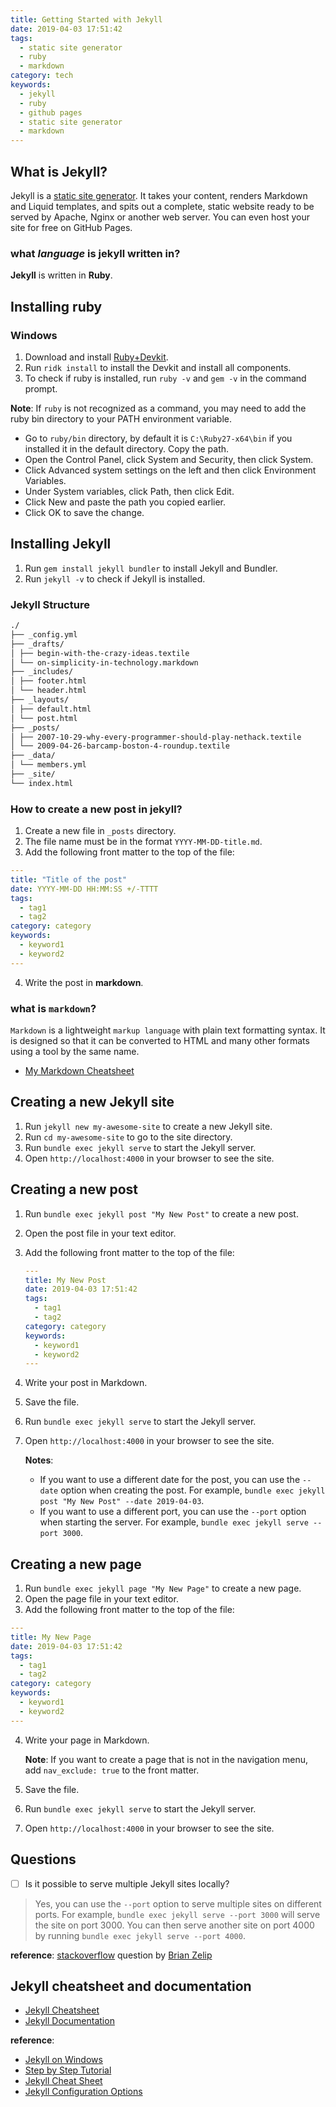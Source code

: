 ```yaml
---
title: Getting Started with Jekyll
date: 2019-04-03 17:51:42
tags:
  - static site generator
  - ruby
  - markdown
category: tech
keywords:
  - jekyll
  - ruby
  - github pages
  - static site generator
  - markdown
---
```


## What is Jekyll?

Jekyll is a [static site generator](/tags/static-site-generator). It takes your content, renders Markdown and Liquid templates, and spits out a complete, static website ready to be served by Apache, Nginx or another web server. You can even host your site for free on GitHub Pages.

### what _language_ is jekyll written in?

**Jekyll** is written in **Ruby**.

## Installing ruby

### Windows

1. Download and install [Ruby+Devkit](https://rubyinstaller.org/downloads/).
2. Run `ridk install` to install the Devkit and install all components.
3. To check if ruby is installed, run `ruby -v` and `gem -v` in the command prompt.

**Note**: If `ruby` is not recognized as a command, you may need to add the ruby bin directory to your PATH environment variable.

- Go to `ruby/bin` directory, by default it is `C:\Ruby27-x64\bin` if you installed it in the default directory. Copy the path.
- Open the Control Panel, click System and Security, then click System.
- Click Advanced system settings on the left and then click Environment Variables.
- Under System variables, click Path, then click Edit.
- Click New and paste the path you copied earlier.
- Click OK to save the change.

## Installing Jekyll

1. Run `gem install jekyll bundler` to install Jekyll and Bundler.
2. Run `jekyll -v` to check if Jekyll is installed.

### Jekyll Structure

<!-- Create a jekyll structure -->

```bash
./
├── _config.yml
├── _drafts/
│ ├── begin-with-the-crazy-ideas.textile
│ └── on-simplicity-in-technology.markdown
├── _includes/
│ ├── footer.html
│ └── header.html
├── _layouts/
│ ├── default.html
│ └── post.html
├── _posts/
│ ├── 2007-10-29-why-every-programmer-should-play-nethack.textile
│ └── 2009-04-26-barcamp-boston-4-roundup.textile
├── _data/
│ └── members.yml
├── _site/
└── index.html
```

### How to create a new post in jekyll?

1. Create a new file in `_posts` directory.
2. The file name must be in the format `YYYY-MM-DD-title.md`.
3. Add the following front matter to the top of the file:

```yaml
---
title: "Title of the post"
date: YYYY-MM-DD HH:MM:SS +/-TTTT
tags:
  - tag1
  - tag2
category: category
keywords:
  - keyword1
  - keyword2
---
```

4. Write the post in **markdown**.

### what is `markdown`?

`Markdown` is a lightweight `markup language` with plain text formatting syntax. It is designed so that it can be converted to HTML and many other formats using a tool by the same name.

- [My Markdown Cheatsheet](https://github.com/adam-p/markdown-here/wiki/Markdown-Cheatsheet)

## Creating a new Jekyll site

1. Run `jekyll new my-awesome-site` to create a new Jekyll site.
2. Run `cd my-awesome-site` to go to the site directory.
3. Run `bundle exec jekyll serve` to start the Jekyll server.
4. Open `http://localhost:4000` in your browser to see the site.

## Creating a new post

1. Run `bundle exec jekyll post "My New Post"` to create a new post.
2. Open the post file in your text editor.
3. Add the following front matter to the top of the file:

   ```yaml
   ---
   title: My New Post
   date: 2019-04-03 17:51:42
   tags:
     - tag1
     - tag2
   category: category
   keywords:
     - keyword1
     - keyword2
   ---
   ```

4. Write your post in Markdown.
5. Save the file.
6. Run `bundle exec jekyll serve` to start the Jekyll server.
7. Open `http://localhost:4000` in your browser to see the site.

   **Notes**:

   - If you want to use a different date for the post, you can use the `--date` option when creating the post. For example, `bundle exec jekyll post "My New Post" --date 2019-04-03`.
   - If you want to use a different port, you can use the `--port` option when starting the server. For example, `bundle exec jekyll serve --port 3000`.

## Creating a new page

1. Run `bundle exec jekyll page "My New Page"` to create a new page.
2. Open the page file in your text editor.
3. Add the following front matter to the top of the file:

```yaml
---
title: My New Page
date: 2019-04-03 17:51:42
tags:
  - tag1
  - tag2
category: category
keywords:
  - keyword1
  - keyword2
---
```

4. Write your page in Markdown.

   **Note**: If you want to create a page that is not in the navigation menu, add `nav_exclude: true` to the front matter.

5. Save the file.
6. Run `bundle exec jekyll serve` to start the Jekyll server.
7. Open `http://localhost:4000` in your browser to see the site.

## Questions

- [ ] Is it possible to serve multiple Jekyll sites locally?

<!-- Qoute an answer from stackoverflow -->

> Yes, you can use the `--port` option to serve multiple sites on different ports. For example, `bundle exec jekyll serve --port 3000` will serve the site on port 3000. You can then serve another site on port 4000 by running `bundle exec jekyll serve --port 4000`.

**reference**: [stackoverflow](https://stackoverflow.com/questions/20155944/is-it-possible-to-serve-multiple-jekyll-sites-locally) question by [Brian Zelip](https://stackoverflow.com/users/2145103/brian-zelip)

## Jekyll cheatsheet and documentation

- [Jekyll Cheatsheet](https://devhints.io/jekyll)
- [Jekyll Documentation](https://jekyllrb.com/docs/)

**reference**:

- [Jekyll on Windows](https://jekyllrb.com/docs/installation/windows/)
- [Step by Step Tutorial](https://jekyllrb.com/docs/step-by-step/01-setup/)
- [Jekyll Cheat Sheet](https://devhints.io/jekyll)
- [Jekyll Configuration Options](https://jekyllrb.com/docs/configuration/options/#serve-command-options)
